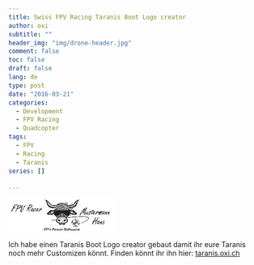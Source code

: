 ```yaml
---
title: Swiss FPV Racing Taranis Boot Logo creator
author: oxi
subtitle: ""
header_img: "img/drone-header.jpg"
comment: false
toc: false
draft: false
lang: de
type: post
date: "2016-03-21"
categories:
  - Development
  - FPV Racing
  - Quadcopter
tags:
  - FPV
  - Racing
  - Taranis
series: []

---
```

![Taranis Example](img/taranis_example.png)

Ich habe einen Taranis Boot Logo creator gebaut damit ihr eure Taranis noch mehr Customizen könnt. Finden könnt ihr ihn hier: <a href="http://taranis.oxi.ch/" target="_blank">taranis.oxi.ch</a>
